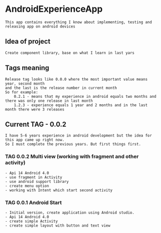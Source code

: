 # AndroidExperienceApp
    This app contains everything I know about implementing, testing and releasing app on android devices

## Idea of project 
    Create component library, base on what I learn in last yars
## Tags meaning
    Release tag looks like 0.0.0 where the most important value means year, second month
    and the last is the release number in current month
    So for example:
        0.2.1 - means that my experience in android equals two months and there was only one release in last month
        1.2.3 - experience equals 1 year and 2 months and in the last month there were 3 releases

## Current TAG - 0.0.2
    I have 5-6 years experience in android development but the idea for this app came up right now.
    So I must complete the previous years. But first things first.

### TAG 0.0.2 Multi view (working with fragment and other activity)
    - Api 14 Android 4.0
    - use fragment in Activity
    - use android support library
    - create menu option
    - working with Intent which start second activity
    
### TAG 0.0.1 Android Start
    - Initial version, create application using Android studio.
    - Api 14 Android 4.0
    - create simple Activity
    - create simple layout with button and text view
